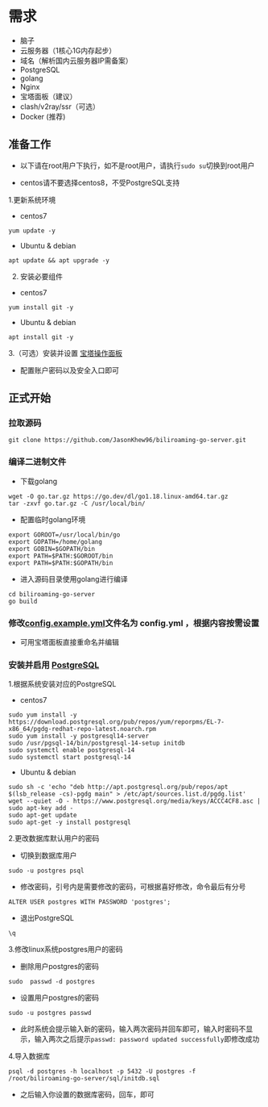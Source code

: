 # 需求
- 脑子
- 云服务器（1核心1G内存起步）
- 域名（解析国内云服务器IP需备案）
- PostgreSQL
- golang
- Nginx
- 宝塔面板（建议）
- clash/v2ray/ssr（可选）
- Docker (推荐)

## 准备工作
- 以下请在root用户下执行，如不是root用户，请执行`sudo su`切换到root用户

- centos请不要选择centos8，不受PostgreSQL支持

1.更新系统环境
- centos7
```
yum update -y
```
- Ubuntu & debian
```
apt update && apt upgrade -y
```
2. 安装必要组件
- centos7
```
yum install git -y
```
- Ubuntu & debian
```
apt install git -y
```
3.（可选）安装并设置 [宝塔操作面板](https://www.bt.cn/bbs/thread-79460-1-1.html)
- 配置账户密码以及安全入口即可
## 正式开始
### 拉取源码
```
git clone https://github.com/JasonKhew96/biliroaming-go-server.git
```
### 编译二进制文件

- 下载golang
```
wget -O go.tar.gz https://go.dev/dl/go1.18.linux-amd64.tar.gz
tar -zxvf go.tar.gz -C /usr/local/bin/
```
- 配置临时golang环境
```
export GOROOT=/usr/local/bin/go
export GOPATH=/home/golang
export GOBIN=$GOPATH/bin
export PATH=$PATH:$GOROOT/bin
export PATH=$PATH:$GOPATH/bin
```
- 进入源码目录使用golang进行编译
```
cd biliroaming-go-server
go build
```
### 修改[config.example.yml](config.example.yml)文件名为 config.yml ，根据内容按需设置
- 可用宝塔面板直接重命名并编辑

### 安装并启用 [PostgreSQL](https://www.postgresql.org/download/)

1.根据系统安装对应的PostgreSQL
- centos7
```
sudo yum install -y https://download.postgresql.org/pub/repos/yum/reporpms/EL-7-x86_64/pgdg-redhat-repo-latest.noarch.rpm
sudo yum install -y postgresql14-server
sudo /usr/pgsql-14/bin/postgresql-14-setup initdb
sudo systemctl enable postgresql-14
sudo systemctl start postgresql-14
```
- Ubuntu & debian
```
sudo sh -c 'echo "deb http://apt.postgresql.org/pub/repos/apt $(lsb_release -cs)-pgdg main" > /etc/apt/sources.list.d/pgdg.list'
wget --quiet -O - https://www.postgresql.org/media/keys/ACCC4CF8.asc | sudo apt-key add -
sudo apt-get update
sudo apt-get -y install postgresql
```
2.更改数据库默认用户的密码
- 切换到数据库用户
```
sudo -u postgres psql
```
- 修改密码，引号内是需要修改的密码，可根据喜好修改，命令最后有分号
```
ALTER USER postgres WITH PASSWORD 'postgres';
```
- 退出PostgreSQL
```
\q
```
3.修改linux系统postgres用户的密码
- 删除用户postgres的密码
```
sudo  passwd -d postgres
```
- 设置用户postgres的密码
```
sudo -u postgres passwd
```
- 此时系统会提示输入新的密码，输入两次密码并回车即可，输入时密码不显示，输入两次之后提示`passwd: password updated successfully`即修改成功

4.导入数据库
```
psql -d postgres -h localhost -p 5432 -U postgres -f /root/biliroaming-go-server/sql/initdb.sql
```
- 之后输入你设置的数据库密码，回车，即可
